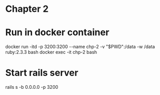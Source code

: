 # Chapter 2

# Run in docker container
docker run -itd -p 3200:3200 --name chp-2 -v "$PWD":/data -w /data ruby:2.3.3 bash
docker exec -it chp-2 bash

# Start rails server
rails s -b 0.0.0.0 -p 3200
